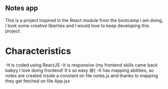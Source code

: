 ## Notes app
This is a project inspired in the React module from the bootcamp i am doing, I took some creative liberties and I would love to keep developing this project.

# Characteristics
-It is coded using ReactJS
-It is responsive (my frontend skills came back babyy I love doing frontend! It's so easy 😅)
-It has mapping abilities, so notes are created inside a constant on file notes.js and thanks to mapping they get fetched on file App.jsx
